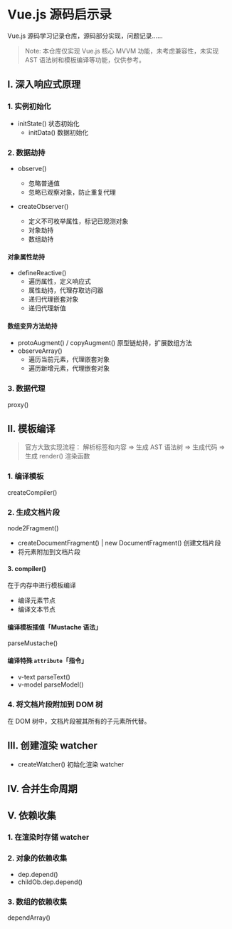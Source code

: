 # Vue.js 源码启示录

Vue.js 源码学习记录仓库，源码部分实现，问题记录......

> Note: 本仓库仅实现 Vue.js 核心 MVVM 功能，未考虑兼容性，未实现 AST 语法树和模板编译等功能，仅供参考。

## I. 深入响应式原理

### 1. 实例初始化

- initState()
  状态初始化
  - initData()
    数据初始化

### 2. 数据劫持

- observe()

  - 忽略普通值
  - 忽略已观察对象，防止重复代理

- createObserver()
  - 定义不可枚举属性，标记已观测对象
  - 对象劫持
  - 数组劫持

#### 对象属性劫持

- defineReactive()
  - 遍历属性，定义响应式
  - 属性劫持，代理存取访问器
  - 递归代理嵌套对象
  - 递归代理新值

#### 数组变异方法劫持

- protoAugment() / copyAugment()
  原型链劫持，扩展数组方法
- observeArray()
  - 遍历当前元素，代理嵌套对象
  - 遍历新增元素，代理嵌套对象

### 3. 数据代理

proxy()

## II. 模板编译

> 官方大致实现流程： 解析标签和内容 => 生成 AST 语法树 => 生成代码 => 生成 render() 渲染函数

### 1. 编译模板

createCompiler()

### 2. 生成文档片段

node2Fragment()

- createDocumentFragment() | new DocumentFragment()
  创建文档片段
- 将元素附加到文档片段

#### 3. compiler()

在于内存中进行模板编译

- 编译元素节点
- 编译文本节点

#### 编译模板插值「Mustache 语法」

parseMustache()

#### 编译特殊 `attribute`「指令」

- v-text
  parseText()
- v-model
  parseModel()

### 4. 将文档片段附加到 DOM 树

在 DOM 树中，文档片段被其所有的子元素所代替。

## III. 创建渲染 watcher

- createWatcher()
  初始化渲染 watcher

## IV. 合并生命周期

## V. 依赖收集

### 1. 在渲染时存储 watcher

### 2. 对象的依赖收集

- dep.depend()
- childOb.dep.depend()

### 3. 数组的依赖收集

dependArray()
